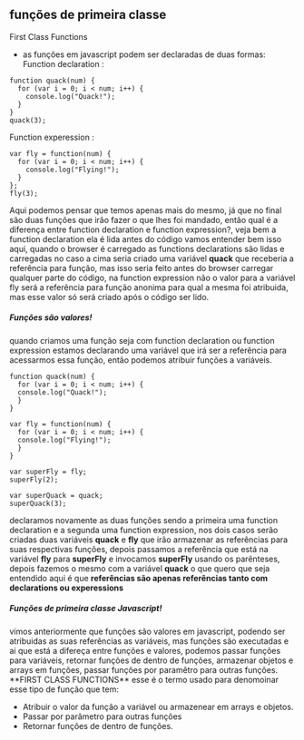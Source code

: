 ## funções de primeira classe

First Class Functions
- as funções em javascript podem ser declaradas de duas formas:
Function declaration :
````
function quack(num) {
  for (var i = 0; i < num; i++) {
    console.log("Quack!");
  }
}
quack(3);
````
Function experession :
````
var fly = function(num) {
  for (var i = 0; i < num; i++) {
    console.log("Flying!");
  }
};
fly(3);
````
Aqui podemos pensar que temos apenas mais do mesmo, já que no final são duas funções que irão fazer o que lhes foi mandado, então qual é a diferença entre function declaration e function expression?, veja bem a function declaration ela é lida antes do código vamos entender bem isso aqui, quando o browser é carregado as functions declarations são lidas e carregadas no caso a cima seria criado uma variável **quack** que receberia a referência para função, mas isso seria feito antes do browser carregar qualquer parte do código, na function expression não o valor para a variável fly será a referência para função anonima para qual a mesma foi atribuida, mas esse valor só será criado após o código ser lido.

<h5> Funções são valores! </h5>

quando criamos uma função seja com function declaration ou function expression estamos declarando uma variável que irá ser a referência para acessarmos essa função, então podemos atribuir funções a variáveis.

````
function quack(num) {
  for (var i = 0; i < num; i++) {
  console.log("Quack!");
  }
}

var fly = function(num) {
  for (var i = 0; i < num; i++) {
  console.log("Flying!");
  }
}

var superFly = fly;
superFly(2);

var superQuack = quack;
superQuack(3);
````
declaramos novamente as duas funções sendo a primeira uma function declaration e a segunda uma function expression, nos dois casos serão criadas duas variáveis **quack** e **fly** que irão armazenar as referências para suas respectivas funções, depois passamos a referência que está na variável **fly** para **superFly** e invocamos **superFly** usando os parênteses, depois fazemos o mesmo com a variável **quack** o que quero que seja entendido aqui é que **referências são apenas referências tanto com declarations ou experessions**

<h5> Funções de primeira classe Javascript! </h5>
vimos anteriormente que funções são valores em javascript, podendo ser atribuidas as suas referências as variáveis, mas funções são executadas e ai que está a difereça entre funções e valores, podemos passar funções para variáveis, retornar funções de dentro de funções, armazenar objetos e arrays em funções, passar funções por paramêtro para outras funções.
**FIRST CLASS FUNCTIONS** esse é o termo usado para denomoinar esse tipo de função que tem:

* Atribuir o valor da função a variável ou armazenear em arrays e objetos.
* Passar por parâmetro para outras funções
* Retornar funções de dentro de funções.
